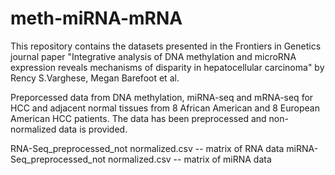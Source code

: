 # meth-miRNA-mRNA
This repository contains the datasets presented in the Frontiers in Genetics journal paper "Integrative analysis of DNA methylation and microRNA expression reveals mechanisms of disparity in hepatocellular carcinoma" by Rency S.Varghese, Megan Barefoot et al.

Preporcessed data from DNA methylation, miRNA-seq and mRNA-seq for HCC and adjacent normal tissues from 8 African American and 8 European American HCC patients.
The data has been preprocessed and non-normalized data is provided.

RNA-Seq_preprocessed_not normalized.csv -- matrix of RNA data
miRNA-Seq_preprocessed_not normalized.csv -- matrix of miRNA data

